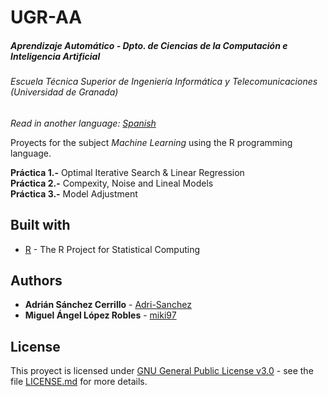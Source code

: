 # UGR-AA
##### Aprendizaje Automático - Dpto. de Ciencias de la Computación e Inteligencia Artificial
###### Escuela Técnica Superior de Ingeniería Informática y Telecomunicaciones (Universidad de Granada)

*Read in another language: [Spanish](README.md)*

Proyects for the subject *Machine Learning* using the R programming language.  

**Práctica 1.-** Optimal Iterative Search & Linear Regression  
**Práctica 2.-** Compexity, Noise and Lineal Models  
**Práctica 3.-** Model Adjustment  

## Built with

* [R](https://www.r-project.org/) - The R Project for Statistical Computing  

## Authors

* **Adrián Sánchez Cerrillo** - [Adri-Sanchez](https://github.com/Adri-Sanchez)
* **Miguel Ángel López Robles** - [miki97](https://github.com/miki97)

## License
This proyect is licensed under [GNU General Public License v3.0](http://www.gnu.org/licenses/) - see the file [LICENSE.md](LICENSE.md) for more details.
